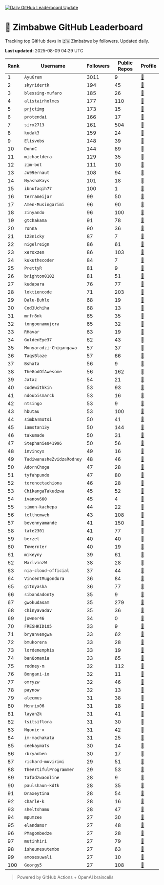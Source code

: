 [![Daily GitHub Leaderboard Update](https://github.com/bevennyamande/zim_leaderboard/actions/workflows/leaderboard.yml/badge.svg)](https://github.com/bevennyamande/zim_leaderboard/actions/workflows/leaderboard.yml)

# 🦍 Zimbabwe GitHub Leaderboard

Tracking top GitHub devs in 🇿🇼 Zimbabwe by followers. Updated daily.

<!-- START LEADERBOARD -->
**Last updated:** 2025-08-09 04:29 UTC  

| Rank | Username | Followers | Public Repos | Profile |
|------|----------|-----------|--------------|---------|
| 1 | `AyuGram` | 3011 | 9 | [🔗](https://github.com/AyuGram) |
| 2 | `skyridertk` | 194 | 45 | [🔗](https://github.com/skyridertk) |
| 3 | `blessing-mufaro` | 185 | 26 | [🔗](https://github.com/blessing-mufaro) |
| 4 | `alistairholmes` | 177 | 110 | [🔗](https://github.com/alistairholmes) |
| 5 | `prjctimg` | 173 | 15 | [🔗](https://github.com/prjctimg) |
| 6 | `protendai` | 166 | 17 | [🔗](https://github.com/protendai) |
| 7 | `sirx2713` | 161 | 504 | [🔗](https://github.com/sirx2713) |
| 8 | `kudak3` | 159 | 24 | [🔗](https://github.com/kudak3) |
| 9 | `Elisvobs` | 148 | 39 | [🔗](https://github.com/Elisvobs) |
| 10 | `DonnC` | 144 | 89 | [🔗](https://github.com/DonnC) |
| 11 | `michaeldera` | 129 | 35 | [🔗](https://github.com/michaeldera) |
| 12 | `zim-bot` | 111 | 10 | [🔗](https://github.com/zim-bot) |
| 13 | `Ju99ernaut` | 108 | 94 | [🔗](https://github.com/Ju99ernaut) |
| 14 | `NyashaKays` | 101 | 18 | [🔗](https://github.com/NyashaKays) |
| 15 | `ibnufaqih77` | 100 | 1 | [🔗](https://github.com/ibnufaqih77) |
| 16 | `terrameijar` | 99 | 50 | [🔗](https://github.com/terrameijar) |
| 17 | `Amen-Musingarimi` | 96 | 90 | [🔗](https://github.com/Amen-Musingarimi) |
| 18 | `zinyando` | 96 | 100 | [🔗](https://github.com/zinyando) |
| 19 | `gtchakama` | 91 | 78 | [🔗](https://github.com/gtchakama) |
| 20 | `ronna` | 90 | 36 | [🔗](https://github.com/ronna) |
| 21 | `123nicky` | 87 | 7 | [🔗](https://github.com/123nicky) |
| 22 | `nigelreign` | 86 | 61 | [🔗](https://github.com/nigelreign) |
| 23 | `xeroxzen` | 86 | 103 | [🔗](https://github.com/xeroxzen) |
| 24 | `kukuthecoder` | 84 | 7 | [🔗](https://github.com/kukuthecoder) |
| 25 | `PrettyR` | 81 | 9 | [🔗](https://github.com/PrettyR) |
| 26 | `brighton0102` | 81 | 51 | [🔗](https://github.com/brighton0102) |
| 27 | `kudapara` | 76 | 77 | [🔗](https://github.com/kudapara) |
| 28 | `loktioncode` | 71 | 203 | [🔗](https://github.com/loktioncode) |
| 29 | `Dalu-Buhle` | 68 | 19 | [🔗](https://github.com/Dalu-Buhle) |
| 30 | `Cod3Uchiha` | 68 | 13 | [🔗](https://github.com/Cod3Uchiha) |
| 31 | `mrfr8nk` | 65 | 35 | [🔗](https://github.com/mrfr8nk) |
| 32 | `tongoonamujera` | 65 | 32 | [🔗](https://github.com/tongoonamujera) |
| 33 | `RHavar` | 63 | 19 | [🔗](https://github.com/RHavar) |
| 34 | `GoldenEye37` | 62 | 43 | [🔗](https://github.com/GoldenEye37) |
| 35 | `Munyaradzi-Chigangawa` | 57 | 37 | [🔗](https://github.com/Munyaradzi-Chigangawa) |
| 36 | `TaqsBlaze` | 57 | 66 | [🔗](https://github.com/TaqsBlaze) |
| 37 | `Bshata` | 56 | 9 | [🔗](https://github.com/Bshata) |
| 38 | `TheGodOfAwesome` | 56 | 162 | [🔗](https://github.com/TheGodOfAwesome) |
| 39 | `Jataz` | 54 | 21 | [🔗](https://github.com/Jataz) |
| 40 | `codewithkin` | 53 | 93 | [🔗](https://github.com/codewithkin) |
| 41 | `ndoubismarck` | 53 | 16 | [🔗](https://github.com/ndoubismarck) |
| 42 | `ntsingo` | 53 | 9 | [🔗](https://github.com/ntsingo) |
| 43 | `hbutau` | 53 | 100 | [🔗](https://github.com/hbutau) |
| 44 | `simbaTmotsi` | 50 | 41 | [🔗](https://github.com/simbaTmotsi) |
| 45 | `iamstan13y` | 50 | 144 | [🔗](https://github.com/iamstan13y) |
| 46 | `takumade` | 50 | 31 | [🔗](https://github.com/takumade) |
| 47 | `Stephanie041996` | 50 | 56 | [🔗](https://github.com/Stephanie041996) |
| 48 | `invincyx` | 49 | 16 | [🔗](https://github.com/invincyx) |
| 49 | `TadiwanasheZvidzaRodney` | 48 | 46 | [🔗](https://github.com/TadiwanasheZvidzaRodney) |
| 50 | `AdornChoga` | 47 | 28 | [🔗](https://github.com/AdornChoga) |
| 51 | `tyfahpundo` | 47 | 80 | [🔗](https://github.com/tyfahpundo) |
| 52 | `terencetachiona` | 46 | 28 | [🔗](https://github.com/terencetachiona) |
| 53 | `ChikangaTakudzwa` | 45 | 52 | [🔗](https://github.com/ChikangaTakudzwa) |
| 54 | `ivanov660` | 45 | 4 | [🔗](https://github.com/ivanov660) |
| 55 | `simon-kachepa` | 44 | 22 | [🔗](https://github.com/simon-kachepa) |
| 56 | `telthemweb` | 43 | 108 | [🔗](https://github.com/telthemweb) |
| 57 | `bevennyamande` | 41 | 150 | [🔗](https://github.com/bevennyamande) |
| 58 | `tate2301` | 41 | 77 | [🔗](https://github.com/tate2301) |
| 59 | `berzel` | 40 | 40 | [🔗](https://github.com/berzel) |
| 60 | `Towernter` | 40 | 19 | [🔗](https://github.com/Towernter) |
| 61 | `mikeyny` | 39 | 61 | [🔗](https://github.com/mikeyny) |
| 62 | `MarlvinzW` | 38 | 28 | [🔗](https://github.com/MarlvinzW) |
| 63 | `nia-cloud-official` | 37 | 44 | [🔗](https://github.com/nia-cloud-official) |
| 64 | `VincentMugondora` | 36 | 84 | [🔗](https://github.com/VincentMugondora) |
| 65 | `gitnyasha` | 36 | 77 | [🔗](https://github.com/gitnyasha) |
| 66 | `sibandadonty` | 35 | 9 | [🔗](https://github.com/sibandadonty) |
| 67 | `gwokudasam` | 35 | 279 | [🔗](https://github.com/gwokudasam) |
| 68 | `chinyavadav` | 35 | 36 | [🔗](https://github.com/chinyavadav) |
| 69 | `jowner46` | 34 | 0 | [🔗](https://github.com/jowner46) |
| 70 | `FRESHKID105` | 33 | 9 | [🔗](https://github.com/FRESHKID105) |
| 71 | `bryanvengwa` | 33 | 62 | [🔗](https://github.com/bryanvengwa) |
| 72 | `bmukorera` | 33 | 28 | [🔗](https://github.com/bmukorera) |
| 73 | `lordememphis` | 33 | 19 | [🔗](https://github.com/lordememphis) |
| 74 | `banQomania` | 33 | 65 | [🔗](https://github.com/banQomania) |
| 75 | `rodney-m` | 32 | 112 | [🔗](https://github.com/rodney-m) |
| 76 | `Bongani-io` | 32 | 11 | [🔗](https://github.com/Bongani-io) |
| 77 | `omryzw` | 32 | 46 | [🔗](https://github.com/omryzw) |
| 78 | `paynow` | 32 | 13 | [🔗](https://github.com/paynow) |
| 79 | `alecmus` | 31 | 38 | [🔗](https://github.com/alecmus) |
| 80 | `Henrix06` | 31 | 18 | [🔗](https://github.com/Henrix06) |
| 81 | `layan2k` | 31 | 41 | [🔗](https://github.com/layan2k) |
| 82 | `tsitsiflora` | 31 | 30 | [🔗](https://github.com/tsitsiflora) |
| 83 | `Ngonie-x` | 31 | 42 | [🔗](https://github.com/Ngonie-x) |
| 84 | `im-machakata` | 31 | 25 | [🔗](https://github.com/im-machakata) |
| 85 | `ceekaymats` | 30 | 14 | [🔗](https://github.com/ceekaymats) |
| 86 | `rbryanben` | 30 | 17 | [🔗](https://github.com/rbryanben) |
| 87 | `richard-muvirimi` | 29 | 51 | [🔗](https://github.com/richard-muvirimi) |
| 88 | `TheArtifulProgrammer` | 29 | 53 | [🔗](https://github.com/TheArtifulProgrammer) |
| 89 | `tafadzwaonline` | 28 | 9 | [🔗](https://github.com/tafadzwaonline) |
| 90 | `paulshaun-kdtk` | 28 | 35 | [🔗](https://github.com/paulshaun-kdtk) |
| 91 | `Draxeytina` | 28 | 54 | [🔗](https://github.com/Draxeytina) |
| 92 | `charle-k` | 28 | 16 | [🔗](https://github.com/charle-k) |
| 93 | `sheltshamu` | 28 | 47 | [🔗](https://github.com/sheltshamu) |
| 94 | `mpumzee` | 27 | 30 | [🔗](https://github.com/mpumzee) |
| 95 | `elandamor` | 27 | 48 | [🔗](https://github.com/elandamor) |
| 96 | `PMagombedze` | 27 | 28 | [🔗](https://github.com/PMagombedze) |
| 97 | `mutinhiri` | 27 | 79 | [🔗](https://github.com/mutinhiri) |
| 98 | `isheunesutembo` | 27 | 63 | [🔗](https://github.com/isheunesutembo) |
| 99 | `amosesuwali` | 27 | 10 | [🔗](https://github.com/amosesuwali) |
| 100 | `Georgy5` | 27 | 108 | [🔗](https://github.com/Georgy5) |
<!-- END LEADERBOARD -->

> Powered by GitHub Actions + OpenAI braincells
